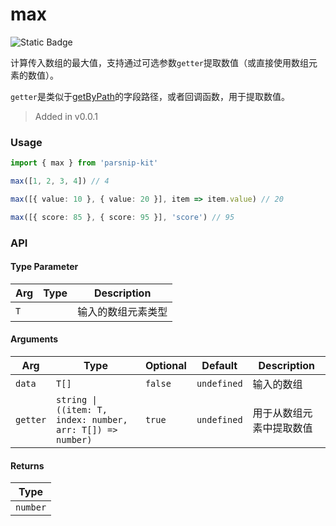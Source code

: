 # max
![Static Badge](https://img.shields.io/badge/Coverage-100.00%-FF8C00)
      
计算传入数组的最大值，支持通过可选参数`getter`提取数值（或直接使用数组元素的数值）。 

`getter`是类似于[getByPath](../object/getByPath)的字段路径，或者回调函数，用于提取数值。

> Added in v0.0.1



### Usage

```ts
import { max } from 'parsnip-kit'

max([1, 2, 3, 4]) // 4

max([{ value: 10 }, { value: 20 }], item => item.value) // 20

max([{ score: 85 }, { score: 95 }], 'score') // 95
```


### API

#### Type Parameter

| Arg | Type | Description |
| --- | --- | --- |
| `T` | ` ` | 输入的数组元素类型  |

#### Arguments

| Arg | Type | Optional | Default | Description |
| --- | --- | --- | --- | --- |
| `data` | `T[]` | `false` | `undefined` | 输入的数组  |
| `getter` | `string \| ((item: T, index: number, arr: T[]) => number)` | `true` | `undefined` | 用于从数组元素中提取数值  |

#### Returns

| Type |
| ---  |
| `number`  |